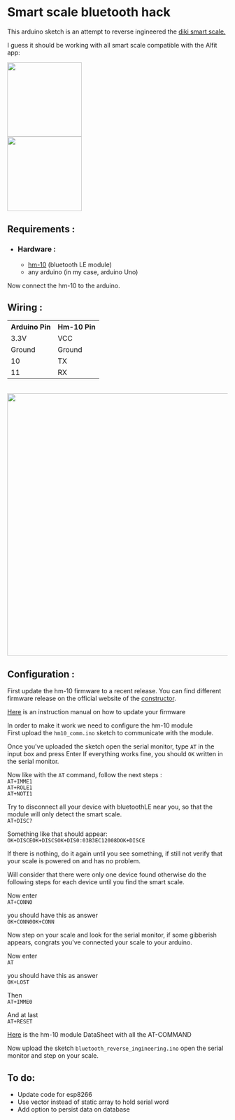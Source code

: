 
# Smart scale bluetooth hack   
 This arduino sketch is an attempt to reverse ingineered the <a target="_blank" href="https://www.amazon.com/Scale-DIKI-Bluetooth-Smart-Monitor/dp/B01LNSFJXK">diki smart scale.</a>    
    
I guess it should be working with all smart scale compatible with the Alfit app:    
    
  <div>  
<a target="_blank" href="https://itunes.apple.com/us/app/aifit/id975487343?mt=8"><img width="170" src="https://www.imro.ie/wp-content/uploads/2017/09/app-store-image.png"></a>  <br>  
<a target="_blank" href="https://play.google.com/store/apps/details?id=com.icare.iweight"><img width="170" src="https://www.designpieces.com/wp-content/uploads/2016/02/google-play-badge.png"></a>  
</div>  
  
<h2>Requirements :</h2>  

- <h3>Hardware : </h3>

	- <a href="https://www.amazon.com/DSD-TECH-Bluetooth-iBeacon-Arduino/dp/B06WGZB2N4/ref=sr_1_1_sspa?s=electronics&ie=UTF8&qid=1521901583&sr=1-1-spons&keywords=hm-10&psc=1">hm-10</a> (bluetooth LE module)  
	- any arduino (in my case, arduino Uno)

Now connect the hm-10 to the arduino.

 <h2>Wiring :</h2>
<table>
<tr>
<th>Arduino Pin</th>
<th>Hm-10 Pin</th>
</tr>
<tr>
<td>3.3V</td>
<td>VCC</td>
</tr>
<tr>
<td>Ground</td>
<td>Ground</td>
</tr>
<tr>
<td>10</td>
<td>TX</td>
</tr>
<tr>
<td>11</td>
<td>RX</td>
</tr>
</table>
<br>
<img width=600 src="https://user-images.githubusercontent.com/8396656/37866949-e86f9aa8-2f91-11e8-91ac-a5592e4eef77.png">
<h2>Configuration :</h2>  

First update the hm-10 firmware to a recent release. You can find different firmware release on the official website of the <a target="_blank" href="http://www.jnhuamao.cn/download_rom_en.asp?id=">constructor</a>.

<a target="_blank" href="http://www.martyncurrey.com/?wpdmdl=4939">Here</a>  is an instruction manual on how to update your firmware 

In order to make it work we need to configure the hm-10 module  
First upload the  <code>hm10_comm.ino</code> sketch to communicate with the module.

Once you've uploaded the sketch open the serial monitor, type <code>AT</code> in the input box and press Enter
If everything works fine, you should <code>OK</code> written in the serial monitor.

Now like with the <code>AT</code> command, follow the next steps :<br>
<code>AT+IMME1</code><br>
<code>AT+ROLE1</code><br>
<code>AT+NOTI1</code><br>

Try to disconnect all your device with bluetoothLE near you, so that the module will only detect the smart scale.<br>
<code>AT+DISC?</code>

Something like that should appear:<br>
<code>OK+DISCEOK+DISCSOK+DIS0:03B3EC12008DOK+DISCE</code>

If there is nothing, do it again until you see something, if still not verify that your scale is powered on and has no problem.

Will consider that there were only one device found otherwise do the following steps for each device until you find the smart scale.

Now enter<br>
<code>AT+CONN0</code>

you should have this as answer<br>
<code>OK+CONN0OK+CONN</code>

Now step on your scale and look for the serial monitor, if some gibberish appears, congrats you've connected your scale to your arduino.

Now enter<br>
<code>AT</code>

you should have this as answer<br>
<code>OK+LOST</code>

Then<br>
<code>AT+IMME0</code>

And at last <br>
<code>AT+RESET</code>

<a href="http://www.martyncurrey.com/?wpdmdl=5917">Here</a> is the hm-10 module DataSheet with all the AT-COMMAND

Now upload the sketch <code>bluetooth_reverse_ingineering.ino</code> open the serial monitor and step on your scale.

<h2>To do:</h2>  

- Update code for esp8266
- Use vector instead of static array to hold serial word
- Add option to persist data on database
